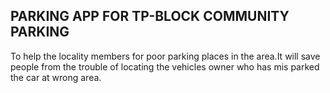 ## PARKING APP FOR TP-BLOCK COMMUNITY PARKING

To help the locality members for poor parking places in the area.It will save people from the trouble of locating the vehicles owner who has mis parked the car at wrong area. 
